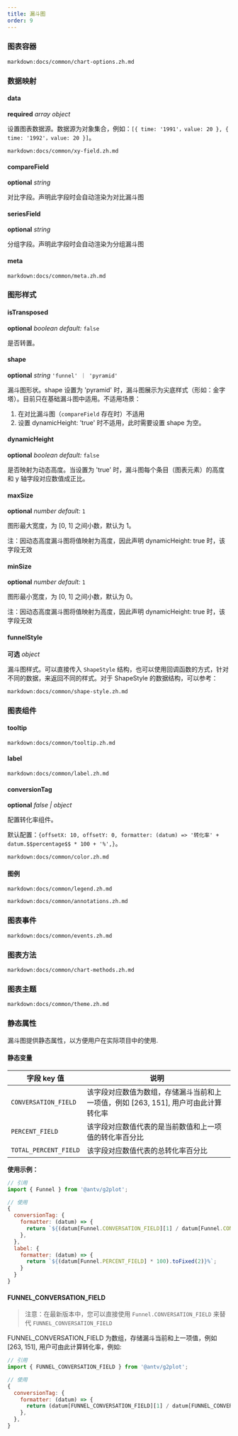```yaml
---
title: 漏斗图
order: 9
---
```


### 图表容器

`markdown:docs/common/chart-options.zh.md`

### 数据映射

#### data

<description>**required** _array object_</description>

设置图表数据源。数据源为对象集合，例如：`[{ time: '1991'，value: 20 }, { time: '1992'，value: 20 }]`。

`markdown:docs/common/xy-field.zh.md`

#### compareField

<description>**optional** _string_</description>

对比字段。声明此字段时会自动渲染为对比漏斗图

#### seriesField

<description>**optional** _string_</description>

分组字段。声明此字段时会自动渲染为分组漏斗图

#### meta

`markdown:docs/common/meta.zh.md`

### 图形样式

#### isTransposed

<description>**optional** _boolean_ _default:_ `false`</description>

是否转置。

#### shape

<description>**optional** _string_ `'funnel' ｜ 'pyramid'` </description>

漏斗图形状。shape 设置为 'pyramid' 时，漏斗图展示为尖底样式（形如：金字塔）。目前只在基础漏斗图中适用。不适用场景：

1. 在对比漏斗图（`compareField` 存在时）不适用
2. 设置 dynamicHeight: 'true' 时不适用，此时需要设置 shape 为空。

#### dynamicHeight

<description>**optional** _boolean_ _default:_ `false`</description>

是否映射为动态高度。当设置为 'true' 时，漏斗图每个条目（图表元素）的高度和 y 轴字段对应数值成正比。

#### maxSize

<description>**optional** _number_ _default:_ `1`</description>

图形最大宽度，为 [0, 1] 之间小数，默认为 1。

注：因动态高度漏斗图将值映射为高度，因此声明 dynamicHeight: true 时，该字段无效

#### minSize

<description>**optional** _number_ _default:_ `1`</description>

图形最小宽度，为 [0, 1] 之间小数，默认为 0。

注：因动态高度漏斗图将值映射为高度，因此声明 dynamicHeight: true 时，该字段无效

#### funnelStyle

<description>**可选** _object_</description>

漏斗图样式。可以直接传入 `ShapeStyle` 结构，也可以使用回调函数的方式，针对不同的数据，来返回不同的样式。对于 ShapeStyle 的数据结构，可以参考：

`markdown:docs/common/shape-style.zh.md`

### 图表组件

#### tooltip

`markdown:docs/common/tooltip.zh.md`

#### label

`markdown:docs/common/label.zh.md`

#### conversionTag

<description>**optional** _false | object_</description>

配置转化率组件。

默认配置：`{offsetX: 10, offsetY: 0, formatter: (datum) => '转化率' + datum.$$percentage$$ * 100 + '%',}`。

`markdown:docs/common/color.zh.md`

#### 图例

`markdown:docs/common/legend.zh.md`

<!-- #### annotations -->

`markdown:docs/common/annotations.zh.md`

### 图表事件

`markdown:docs/common/events.zh.md`

### 图表方法

`markdown:docs/common/chart-methods.zh.md`

### 图表主题

`markdown:docs/common/theme.zh.md`

### 静态属性

漏斗图提供静态属性，以方便用户在实际项目中的使用.

#### 静态变量

| 字段 key 值 | 说明 |
| --- | --- |
| `CONVERSATION_FIELD` | 该字段对应数值为数组，存储漏斗当前和上一项值，例如 [263, 151], 用户可由此计算转化率 |
| `PERCENT_FIELD` | 该字段对应数值代表的是当前数值和上一项值的转化率百分比 |
| `TOTAL_PERCENT_FIELD` | 该字段对应数值代表的总转化率百分比 |

**使用示例：**

```javascript
// 引用
import { Funnel } from '@antv/g2plot';

// 使用
{
  conversionTag: {
    formatter: (datum) => {
      return `${(datum[Funnel.CONVERSATION_FIELD][1] / datum[Funnel.CONVERSATION_FIELD][0] * 100).toFixed(2)}%`;
    },
  },
  label: {
    formatter: (datum) => {
      return `${(datum[Funnel.PERCENT_FIELD] * 100).toFixed(2)}%`;
    }
  }
}
```

#### FUNNEL_CONVERSATION_FIELD

> 注意：在最新版本中，您可以直接使用 `Funnel.CONVERSATION_FIELD` 来替代 `FUNNEL_CONVERSATION_FIELD`

FUNNEL_CONVERSATION_FIELD 为数组，存储漏斗当前和上一项值，例如 [263, 151], 用户可由此计算转化率，例如:

```javascript
// 引用
import { FUNNEL_CONVERSATION_FIELD } from '@antv/g2plot';

// 使用
{
  conversionTag: {
    formatter: (datum) => {
      return (datum[FUNNEL_CONVERSATION_FIELD][1] / datum[FUNNEL_CONVERSATION_FIELD][0]).toFixed(2);
    },
  },
}
```

